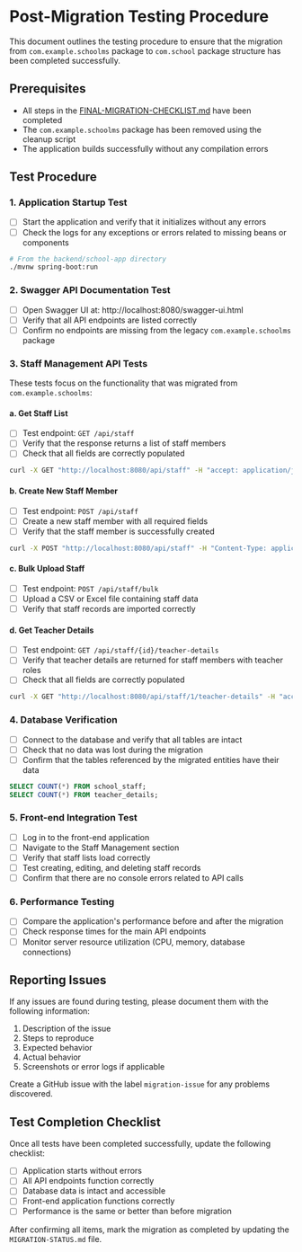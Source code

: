 # Post-Migration Testing Procedure

This document outlines the testing procedure to ensure that the migration from `com.example.schoolms` package to `com.school` package structure has been completed successfully.

## Prerequisites

- All steps in the [FINAL-MIGRATION-CHECKLIST.md](FINAL-MIGRATION-CHECKLIST.md) have been completed
- The `com.example.schoolms` package has been removed using the cleanup script
- The application builds successfully without any compilation errors

## Test Procedure

### 1. Application Startup Test

- [ ] Start the application and verify that it initializes without any errors
- [ ] Check the logs for any exceptions or errors related to missing beans or components

```bash
# From the backend/school-app directory
./mvnw spring-boot:run
```

### 2. Swagger API Documentation Test

- [ ] Open Swagger UI at: http://localhost:8080/swagger-ui.html
- [ ] Verify that all API endpoints are listed correctly
- [ ] Confirm no endpoints are missing from the legacy `com.example.schoolms` package

### 3. Staff Management API Tests

These tests focus on the functionality that was migrated from `com.example.schoolms`:

#### a. Get Staff List

- [ ] Test endpoint: `GET /api/staff`
- [ ] Verify that the response returns a list of staff members
- [ ] Check that all fields are correctly populated

```bash
curl -X GET "http://localhost:8080/api/staff" -H "accept: application/json"
```

#### b. Create New Staff Member

- [ ] Test endpoint: `POST /api/staff`
- [ ] Create a new staff member with all required fields
- [ ] Verify that the staff member is successfully created

```bash
curl -X POST "http://localhost:8080/api/staff" -H "Content-Type: application/json" -d '{"firstName":"Test","lastName":"User","email":"test@example.com","phoneNumber":"1234567890","staffType":"TEACHER"}'
```

#### c. Bulk Upload Staff

- [ ] Test endpoint: `POST /api/staff/bulk`
- [ ] Upload a CSV or Excel file containing staff data
- [ ] Verify that staff records are imported correctly

#### d. Get Teacher Details

- [ ] Test endpoint: `GET /api/staff/{id}/teacher-details`
- [ ] Verify that teacher details are returned for staff members with teacher roles
- [ ] Check that all fields are correctly populated

```bash
curl -X GET "http://localhost:8080/api/staff/1/teacher-details" -H "accept: application/json"
```

### 4. Database Verification

- [ ] Connect to the database and verify that all tables are intact
- [ ] Check that no data was lost during the migration
- [ ] Confirm that the tables referenced by the migrated entities have their data

```sql
SELECT COUNT(*) FROM school_staff;
SELECT COUNT(*) FROM teacher_details;
```

### 5. Front-end Integration Test

- [ ] Log in to the front-end application
- [ ] Navigate to the Staff Management section
- [ ] Verify that staff lists load correctly
- [ ] Test creating, editing, and deleting staff records
- [ ] Confirm that there are no console errors related to API calls

### 6. Performance Testing

- [ ] Compare the application's performance before and after the migration
- [ ] Check response times for the main API endpoints
- [ ] Monitor server resource utilization (CPU, memory, database connections)

## Reporting Issues

If any issues are found during testing, please document them with the following information:

1. Description of the issue
2. Steps to reproduce
3. Expected behavior
4. Actual behavior
5. Screenshots or error logs if applicable

Create a GitHub issue with the label `migration-issue` for any problems discovered.

## Test Completion Checklist

Once all tests have been completed successfully, update the following checklist:

- [ ] Application starts without errors
- [ ] All API endpoints function correctly
- [ ] Database data is intact and accessible
- [ ] Front-end application functions correctly
- [ ] Performance is the same or better than before migration

After confirming all items, mark the migration as completed by updating the `MIGRATION-STATUS.md` file.
